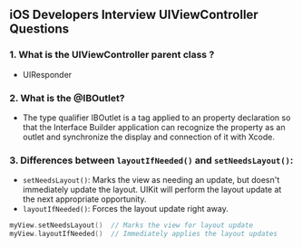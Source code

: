 ## iOS Developers Interview UIViewController Questions

### 1. What is the UIViewController parent class ?
  - UIResponder

### 2. What is the @IBOutlet?
  - The type qualifier IBOutlet is a tag applied to an property declaration so that the Interface Builder application can recognize the property as an outlet and synchronize the display and connection of it with  Xcode.

### 3. Differences between `layoutIfNeeded()` and `setNeedsLayout()`:
  - `setNeedsLayout()`: Marks the view as needing an update, but doesn't immediately update the layout. UIKit will perform the layout update at the next appropriate opportunity.
  - `layoutIfNeeded()`: Forces the layout update right away.

```swift
myView.setNeedsLayout()  // Marks the view for layout update
myView.layoutIfNeeded()  // Immediately applies the layout updates
```
